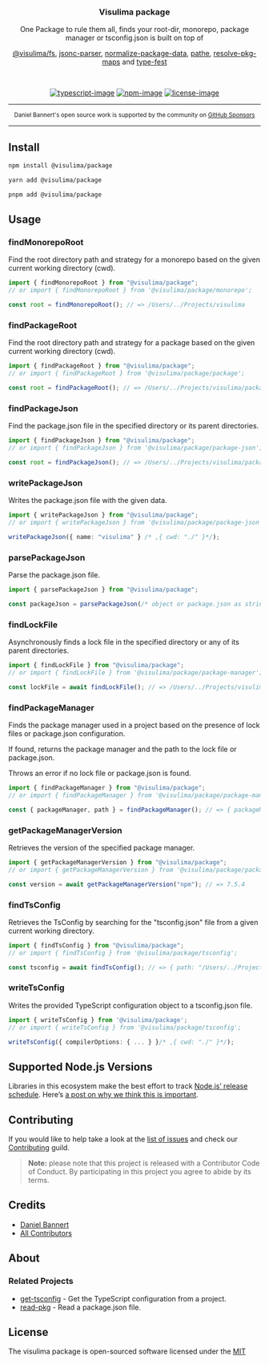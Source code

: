 <div align="center">
  <h3>Visulima package</h3>
  <p>
  One Package to rule them all, finds your root-dir, monorepo, package manager or tsconfig.json is built on top of

[@visulima/fs](https://github.com/visulima/visulima/tree/main/packages/fs),
[jsonc-parser](https://github.com/microsoft/node-jsonc-parser),
[normalize-package-data](https://github.com/npm/normalize-package-data),
[pathe](https://github.com/unjs/pathe),
[resolve-pkg-maps](https://github.com/privatenumber/resolve-pkg-maps) and
[type-fest](https://github.com/sindresorhus/type-fest)

  </p>
</div>

<br />

<div align="center">

[![typescript-image]][typescript-url] [![npm-image]][npm-url] [![license-image]][license-url]

</div>

---

<div align="center">
    <p>
        <sup>
            Daniel Bannert's open source work is supported by the community on <a href="https://github.com/sponsors/prisis">GitHub Sponsors</a>
        </sup>
    </p>
</div>

---

## Install

```sh
npm install @visulima/package
```

```sh
yarn add @visulima/package
```

```sh
pnpm add @visulima/package
```

## Usage

### findMonorepoRoot

Find the root directory path and strategy for a monorepo based on the given current working directory (cwd).

```ts
import { findMonorepoRoot } from "@visulima/package";
// or import { findMonorepoRoot } from '@visulima/package/monorepo';

const root = findMonorepoRoot(); // => /Users/../Projects/visulima
```

### findPackageRoot

Find the root directory path and strategy for a package based on the given current working directory (cwd).

```ts
import { findPackageRoot } from "@visulima/package";
// or import { findPackageRoot } from '@visulima/package/package';

const root = findPackageRoot(); // => /Users/../Projects/visulima/packages/package
```

### findPackageJson

Find the package.json file in the specified directory or its parent directories.

```ts
import { findPackageJson } from "@visulima/package";
// or import { findPackageJson } from '@visulima/package/package-json';

const root = findPackageJson(); // => /Users/../Projects/visulima/packages/package/package.json
```

### writePackageJson

Writes the package.json file with the given data.

```ts
import { writePackageJson } from "@visulima/package";
// or import { writePackageJson } from '@visulima/package/package-json';

writePackageJson({ name: "visulima" } /* ,{ cwd: "./" }*/);
```

### parsePackageJson

Parse the package.json file.

```ts
import { parsePackageJson } from "@visulima/package";

const packageJson = parsePackageJson(/* object or package.json as string */);
```

### findLockFile

Asynchronously finds a lock file in the specified directory or any of its parent directories.

```ts
import { findLockFile } from "@visulima/package";
// or import { findLockFile } from '@visulima/package/package-manager';

const lockFile = await findLockFile(); // => /Users/../Projects/visulima/packages/package/package-lock.json
```

### findPackageManager

Finds the package manager used in a project based on the presence of lock files or package.json configuration.

If found, returns the package manager and the path to the lock file or package.json.

Throws an error if no lock file or package.json is found.

```ts
import { findPackageManager } from "@visulima/package";
// or import { findPackageManager } from '@visulima/package/package-manager';

const { packageManager, path } = findPackageManager(); // => { packageManager: 'npm', path: '/Users/../Projects/visulima/packages/package' }
```

### getPackageManagerVersion

Retrieves the version of the specified package manager.

```ts
import { getPackageManagerVersion } from "@visulima/package";
// or import { getPackageManagerVersion } from '@visulima/package/package-manager';

const version = await getPackageManagerVersion("npm"); // => 7.5.4
```

### findTsConfig

Retrieves the TsConfig by searching for the "tsconfig.json" file from a given current working directory.

```ts
import { findTsConfig } from "@visulima/package";
// or import { findTsConfig } from '@visulima/package/tsconfig';

const tsconfig = await findTsConfig(); // => { path: "/Users/../Projects/visulima/packages/package/tsconfig.json", config: { compilerOptions: { ... } } }
```

### writeTsConfig

Writes the provided TypeScript configuration object to a tsconfig.json file.

```ts
import { writeTsConfig } from '@visulima/package';
// or import { writeTsConfig } from '@visulima/package/tsconfig';

writeTsConfig({ compilerOptions: { ... } }/* ,{ cwd: "./" }*/);
```

## Supported Node.js Versions

Libraries in this ecosystem make the best effort to track [Node.js’ release schedule](https://github.com/nodejs/release#release-schedule).
Here’s [a post on why we think this is important](https://medium.com/the-node-js-collection/maintainers-should-consider-following-node-js-release-schedule-ab08ed4de71a).

## Contributing

If you would like to help take a look at the [list of issues](https://github.com/visulima/visulima/issues) and check our [Contributing](.github/CONTRIBUTING.md) guild.

> **Note:** please note that this project is released with a Contributor Code of Conduct. By participating in this project you agree to abide by its terms.

## Credits

-   [Daniel Bannert](https://github.com/prisis)
-   [All Contributors](https://github.com/visulima/visulima/graphs/contributors)

## About

### Related Projects

-   [get-tsconfig](https://github.com/privatenumber/get-tsconfig) - Get the TypeScript configuration from a project.
-   [read-pkg](https://github.com/sindresorhus/read-pkg) - Read a package.json file.

## License

The visulima package is open-sourced software licensed under the [MIT][license-url]

[typescript-image]: https://img.shields.io/badge/Typescript-294E80.svg?style=for-the-badge&logo=typescript
[typescript-url]: "typescript"
[license-image]: https://img.shields.io/npm/l/@visulima/package?color=blueviolet&style=for-the-badge
[license-url]: LICENSE.md "license"
[npm-image]: https://img.shields.io/npm/v/@visulima/package/latest.svg?style=for-the-badge&logo=npm
[npm-url]: https://www.npmjs.com/package/@visulima/package/v/latest "npm"
